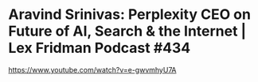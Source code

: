 # Aravind Srinivas: Perplexity CEO on Future of AI, Search & the Internet | Lex Fridman Podcast #434

https://www.youtube.com/watch?v=e-gwvmhyU7A